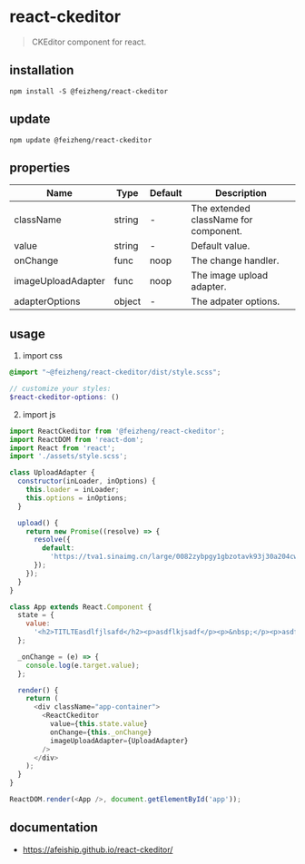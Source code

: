# react-ckeditor
> CKEditor component for react.

## installation
```shell
npm install -S @feizheng/react-ckeditor
```

## update
```shell
npm update @feizheng/react-ckeditor
```

## properties
| Name               | Type   | Default | Description                           |
| ------------------ | ------ | ------- | ------------------------------------- |
| className          | string | -       | The extended className for component. |
| value              | string | -       | Default value.                        |
| onChange           | func   | noop    | The change handler.                   |
| imageUploadAdapter | func   | noop    | The image upload adapter.             |
| adapterOptions     | object | -       | The adpater options.                  |


## usage
1. import css
  ```scss
  @import "~@feizheng/react-ckeditor/dist/style.scss";

  // customize your styles:
  $react-ckeditor-options: ()
  ```
2. import js
  ```js
  import ReactCkeditor from '@feizheng/react-ckeditor';
  import ReactDOM from 'react-dom';
  import React from 'react';
  import './assets/style.scss';

  class UploadAdapter {
    constructor(inLoader, inOptions) {
      this.loader = inLoader;
      this.options = inOptions;
    }

    upload() {
      return new Promise((resolve) => {
        resolve({
          default:
            'https://tva1.sinaimg.cn/large/0082zybpgy1gbzotavk93j30a204cwfm.jpg'
        });
      });
    }
  }

  class App extends React.Component {
    state = {
      value:
        '<h2>TITLTEasdlfjlsafd</h2><p>asdflkjsadf</p><p>&nbsp;</p><p>asdfjasdf</p><p>&nbsp;</p><p>asdfsadf</p>'
    };

    _onChange = (e) => {
      console.log(e.target.value);
    };

    render() {
      return (
        <div className="app-container">
          <ReactCkeditor
            value={this.state.value}
            onChange={this._onChange}
            imageUploadAdapter={UploadAdapter}
          />
        </div>
      );
    }
  }

  ReactDOM.render(<App />, document.getElementById('app'));

  ```

## documentation
- https://afeiship.github.io/react-ckeditor/
